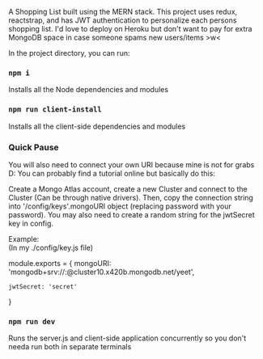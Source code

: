 A Shopping List built using the MERN stack. This project uses redux, reactstrap, and has JWT authentication to personalize each persons shopping list. I'd love to deploy on Heroku but don't want to pay for extra MongoDB space in case someone spams new users/items >w<

In the project directory, you can run:

### `npm i`

Installs all the Node dependencies and modules

### `npm run client-install`

Installs all the client-side dependencies and modules


### Quick Pause
You will also need to connect your own URI because mine is not for grabs D:
You can probably find a tutorial online but basically do this:

Create a Mongo Atlas account, create a new Cluster and connect to the Cluster (Can be through native drivers). Then, copy the connection string into '/config/keys'.mongoURI object (replacing password with your password). You may also need to create a random string for the jwtSecret key in config.


Example:
\
(In my ./config/key.js file)

module.exports = {
    mongoURI: 'mongodb+srv://<user>:<password>@cluster10.x420b.mongodb.net/yeet',
    
    jwtSecret: 'secret'
} 

### `npm run dev`

Runs the server.js and client-side application concurrently so you don't needa run both in separate terminals
